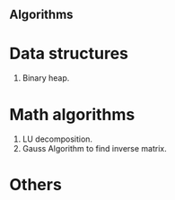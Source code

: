 ## Algorithms

# Data structures

1. Binary heap.

# Math algorithms

1. LU decomposition.
2. Gauss Algorithm to find inverse matrix.

# Others
